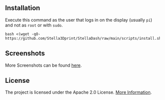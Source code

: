## Installation

Execute this command as the user that logs in on the display (usually `pi`) and not as `root` or with `sudo`.

```
bash <(wget -qO- https://github.com/Stella3Dprint/StellaDash/raw/main/scripts/install.sh)
```

## Screenshots

More Screenshots can be found [here](https://github.com/Stella3Dprint/StellaDash/tree/main/screenshots).

## License

The project is licensed under the Apache 2.0 License. [More Information](https://github.com/UnchartedBull/OctoDash/blob/main/LICENSE.md).
